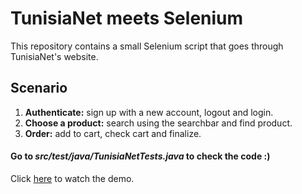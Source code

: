 # TunisiaNet meets Selenium
This repository contains a small Selenium script that goes through TunisiaNet's website.

## Scenario
1. __Authenticate:__ sign up with a new account, logout and login. 
1. __Choose a product:__ search using the searchbar and find product.
1. __Order:__ add to cart, check cart and finalize.

#### Go to *src/test/java/TunisiaNetTests.java* to check the code :)

Click [here](https://drive.google.com/file/d/1bl2KqE2nuWUC0zvLWpjQmLu3OrBlph8H/view?usp=sharing) to watch the demo.